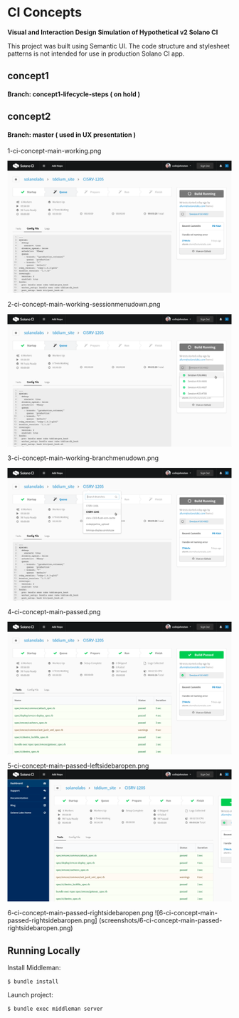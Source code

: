 # CI Concepts #

**Visual and Interaction Design Simulation of Hypothetical v2 Solano CI**

This project was built using Semantic UI. The code structure and stylesheet patterns is not intended for use in production Solano CI app.



## concept1

#### Branch: concept1-lifecycle-steps ( on hold )


## concept2

#### Branch: master ( used in UX presentation )

1-ci-concept-main-working.png

![1-ci-concept-main-working.png](screenshots/1-ci-concept-main-working.png)

2-ci-concept-main-working-sessionmenudown.png

![2-ci-concept-main-working-sessionmenudown.png](screenshots/2-ci-concept-main-working-sessionmenudown.png)

3-ci-concept-main-working-branchmenudown.png

![3-ci-concept-main-working-branchmenudown.png](screenshots/3-ci-concept-main-working-branchmenudown.png)

4-ci-concept-main-passed.png

![4-ci-concept-main-passed.png](screenshots/4-ci-concept-main-passed.png)

5-ci-concept-main-passed-leftsidebaropen.png
![5-ci-concept-main-passed-leftsidebaropen.png](screenshots/5-ci-concept-main-passed-leftsidebaropen.png)

6-ci-concept-main-passed-rightsidebaropen.png
![6-ci-concept-main-passed-rightsidebaropen.png]
(screenshots/6-ci-concept-main-passed-rightsidebaropen.png)


## Running Locally ##

Install Middleman: 

```
$ bundle install
```

Launch project:

```
$ bundle exec middleman server
```